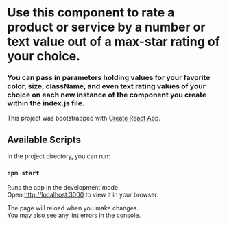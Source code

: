# Use this component to rate a product or service by a number or text value out of a max-star rating of your choice.
### You can pass in parameters holding values for your favorite color, size, className, and even text rating values of your choice on each new instance of the component you create within the index.js file.

This project was bootstrapped with [Create React App](https://github.com/facebook/create-react-app).

## Available Scripts

In the project directory, you can run:

### `npm start`

Runs the app in the development mode.\
Open [http://localhost:3000](http://localhost:3000) to view it in your browser.

The page will reload when you make changes.\
You may also see any lint errors in the console.
